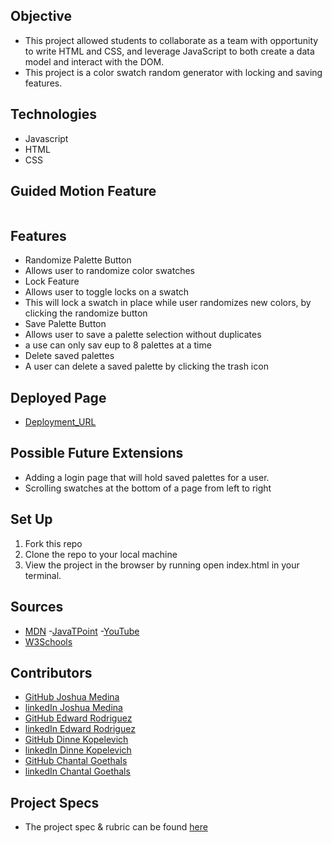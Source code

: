 ## Objective
  - This project allowed students to collaborate as a team with opportunity to write HTML and CSS, and leverage JavaScript to both create a data model and interact with the DOM. 
  - This project is a color swatch random generator with locking and saving features. 
 

## Technologies
  - Javascript
  - HTML
  - CSS

## Guided Motion Feature
  ![]()

## Features
- Randomize Palette Button 
 - Allows user to randomize color swatches
- Lock Feature 
 - Allows user to toggle locks on a swatch
 - This will lock a swatch in place while user randomizes new colors, by clicking the randomize button 
- Save Palette Button 
 - Allows user to save a palette selection without duplicates
 - a use can only sav eup to 8 palettes at a time
- Delete saved palettes
 - A user can delete a saved palette by clicking the trash icon 

## Deployed Page
- [Deployment_URL](https://goecha.github.io/colorando/)

## Possible Future Extensions
- Adding a login page that will hold saved palettes for a user. 
- Scrolling swatches at the bottom of a page from left to right

## Set Up
1. Fork this repo  
2. Clone the repo to your local machine
3. View the project in the browser by running open index.html in your terminal.

## Sources
 - [MDN](http://developer.mozilla.org/en-US/)
 -[JavaTPoint](https://www.javatpoint.com/how-to-check-a-radio-button-using-javascript)
 -[YouTube](https://www.youtube.com/)
 - [W3Schools](https://www.w3schools.com/)

## Contributors
  - [GitHub Joshua Medina](https://github.com/jrmedina)
  -  [linkedIn Joshua Medina](https://www.linkedin.com/in/joshua-medina/)
  - [GitHub Edward Rodriguez](https://github.com/edjrodriguez)
  - [linkedIn Edward Rodriguez](https://www.linkedin.com/in/edward-rodriguez-1b497423b/)
  - [GitHub Dinne Kopelevich](https://github.com/DinneK)
  - [linkedIn Dinne Kopelevich](https://www.linkedin.com/in/dinne-kopelevich-174584a/)
  - [GitHub Chantal Goethals](https://github.com/GOECHA)
  - [linkedIn Chantal Goethals](https://www.linkedin.com/in/chantalgoethalsgoecha/)


## Project Specs
  - The project spec & rubric can be found [here](https://frontend.turing.edu/projects/module-1/colorandom-v2.html)